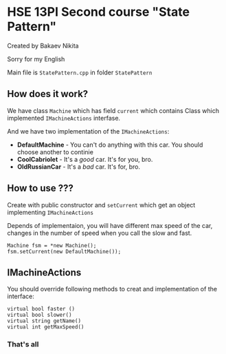 HSE 13PI Second course "State Pattern"
===============================
Created by Bakaev Nikita

Sorry for my English

Main file is `StatePattern.cpp` in folder `StatePattern`

## How does it work?

We have class `Machine` which has field `current` which contains Class which implemented `IMachineActions` interfase.

And we have two implementation of the `IMachineActions`:

- **DefaultMachine** - You can't do anything with this car. You should choose another to continie
- **CoolCabriolet** - It's a *good* car. It's for you, bro.
- **OldRussianCar** - It's a *bad* car. It's for, bro.

## How to use ???
Create with public constructor and `setCurrent` which get an object implementing `IMachineActions`

Depends of implementaion, you will have different max speed of the car, changes in the number of speed when you call the slow and fast.
 

    Machine fsm = *new Machine();
    fsm.setCurrent(new DefaultMachine());

## IMachineActions
You should override following methods to creat and implementation of the interface:

	virtual bool faster ()
	virtual bool slower()
	virtual string getName()
	virtual int getMaxSpeed()


### That's all